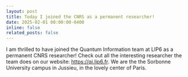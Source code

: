 ```yaml
---
layout: post
title: Today I joined the CNRS as a permanent researcher!
date: 2025-02-01 00:00:00-0400
inline: false
related_posts: false
---
```


 
I am thrilled to have joined the Quantum Information team at LIP6 as a permanent CNRS researcher! Check out all the interesting researcher the team does on our website: <a href='https://qi.lip6.fr'>https://qi.lip6.fr<a/>. We are the the Sorbonne University campus in Jussieu, in the lovely center of Paris. 

